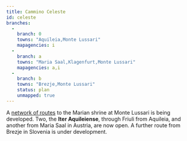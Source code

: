 ```yaml
---
title: Cammino Celeste
id: celeste
branches:
  -
    branch: 0
    towns: "Aquileia,Monte Lussari"
    mapagencies: i
  -
    branch: a
    towns: "Maria Saal,Klagenfurt,Monte Lussari"
    mapagencies: a,i
  -
    branch: b
    towns: "Brezje,Monte Lussari"
    status: plan
    unmapped: true
---
```


A [network of routes][0] to the Marian shrine at Monte Lussari is being developed. Two, the **Iter Aquileiense**, through Friuli from Aquileia, and another from Maria Saal in Austria, are now open. A further route from Brezje in Slovenia is under development.

[0]: http://www.camminoaquileiese.it/
